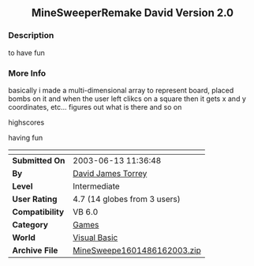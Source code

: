 ﻿<div align="center">

## MineSweeperRemake David Version 2\.0


</div>

### Description

to have fun
 
### More Info
 
basically i made a multi-dimensional array to represent board, placed bombs on it and when the user left clikcs on a square then it gets x and y coordinates, etc... figures out what is there and so on

highscores

having fun


<span>             |<span>
---                |---
**Submitted On**   |2003-06-13 11:36:48
**By**             |[David James Torrey](https://github.com/Planet-Source-Code/PSCIndex/blob/master/ByAuthor/david-james-torrey.md)
**Level**          |Intermediate
**User Rating**    |4.7 (14 globes from 3 users)
**Compatibility**  |VB 6\.0
**Category**       |[Games](https://github.com/Planet-Source-Code/PSCIndex/blob/master/ByCategory/games__1-38.md)
**World**          |[Visual Basic](https://github.com/Planet-Source-Code/PSCIndex/blob/master/ByWorld/visual-basic.md)
**Archive File**   |[MineSweepe1601486162003\.zip](https://github.com/Planet-Source-Code/david-james-torrey-minesweeperremake-david-version-2-0__1-46213/archive/master.zip)








